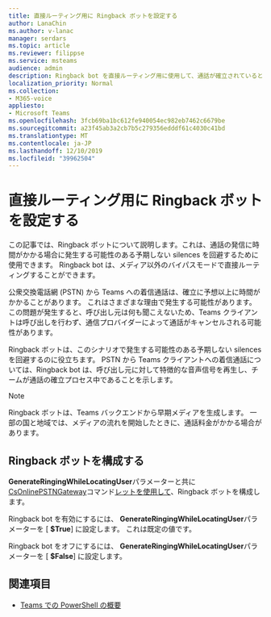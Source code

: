 ```yaml
---
title: 直接ルーティング用に Ringback ボットを設定する
author: LanaChin
ms.author: v-lanac
manager: serdars
ms.topic: article
ms.reviewer: filippse
ms.service: msteams
audience: admin
description: Ringback bot を直接ルーティング用に使用して、通話が確立されているときに発生する可能性のある予期しない silences を防ぐ方法について説明します。
localization_priority: Normal
ms.collection:
- M365-voice
appliesto:
- Microsoft Teams
ms.openlocfilehash: 3fcb69ba1bc612fe940054ec982eb7462c6679be
ms.sourcegitcommit: a23f45ab3a2cb7b5c279356edddf61c4030c41bd
ms.translationtype: MT
ms.contentlocale: ja-JP
ms.lasthandoff: 12/10/2019
ms.locfileid: "39962504"
---
```

# <a name="set-up-the-ringback-bot-for-direct-routing"></a>直接ルーティング用に Ringback ボットを設定する

この記事では、Ringback ボットについて説明します。これは、通話の発信に時間がかかる場合に発生する可能性のある予期しない silences を回避するために使用できます。 Ringback bot は、メディア以外のバイパスモードで直接ルーティングすることができます。

公衆交換電話網 (PSTN) から Teams への着信通話は、確立に予想以上に時間がかかることがあります。 これはさまざまな理由で発生する可能性があります。 この問題が発生すると、呼び出し元は何も聞こえないため、Teams クライアントは呼び出しを行わず、通信プロバイダーによって通話がキャンセルされる可能性があります。

Ringback ボットは、このシナリオで発生する可能性のある予期しない silences を回避するのに役立ちます。 PSTN から Teams クライアントへの着信通話については、Ringback bot は、呼び出し元に対して特徴的な音声信号を再生し、チームが通話の確立プロセス中であることを示します。

> [!NOTE]
> Ringback ボットは、Teams バックエンドから早期メディアを生成します。 一部の国と地域では、メディアの流れを開始したときに、通話料金がかかる場合があります。

## <a name="configure-the-ringback-bot"></a>Ringback ボットを構成する

**GenerateRingingWhileLocatingUser**パラメーターと共に[CsOnlinePSTNGateway](https://docs.microsoft.com/powershell/module/skype/new-csonlinepstngateway)コマンド[レットを使用して](https://docs.microsoft.com/powershell/module/skype/set-csonlinepstngateway)、Ringback ボットを構成します。

Ringback bot を有効にするには、 **GenerateRingingWhileLocatingUser**パラメーターを [ **$True**] に設定します。 これは既定の値です。 

Ringback bot をオフにするには、 **GenerateRingingWhileLocatingUser**パラメーターを [ **$False**] に設定します。 

## <a name="related-topics"></a>関連項目

- [Teams での PowerShell の概要](teams-powershell-overview.md)